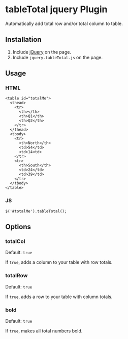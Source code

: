 # tableTotal jquery Plugin

Automatically add total row and/or total column to table.

## Installation

1. Include [jQuery](https://jquery.com/download/) on the page.
2. Include `jquery.tableTotal.js` on the page.

## Usage

### HTML

    <table id="totalMe">
      <thead>
        <tr>
          <th></th>
          <th>Q1</th>
          <th>Q2</th>
        </tr>
      </thead>
      <tbody>
        <tr>
          <th>North</th>
          <td>54</td>
          <td>14<td>
        </tr>
        <tr>
          <th>South</th>
          <td>24</td>
          <td>39</td>
        </tr>
      </tbody>
    </table>

### JS

    $('#totalMe').tableTotal();

## Options

### totalCol

Default: `true`

If `true`, adds a column to your table with row totals.

### totalRow

Default: `true`

If `true`, adds a row to your table with column totals.

### bold

Default: `true`

If `true`, makes all total numbers bold.
